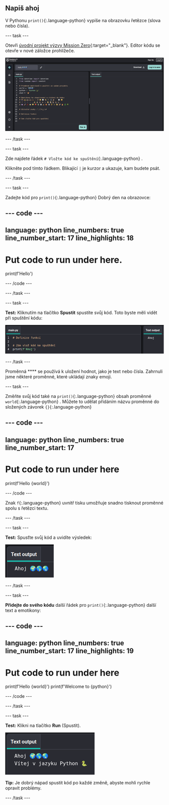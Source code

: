 ## Napiš ahoj

V Pythonu `print()`{:.language-python} vypíše na obrazovku řetězce (slova nebo čísla).

--- task ---

Otevři [úvodní projekt výzvy Mission Zero](https://missions.astro-pi.org/cs/mz/code_submissions/new){:target="_blank"}. Editor kódu se otevře v nové záložce prohlížeče.

![Editor kódu se spouštěcím kódem projektu vlevo v oblasti kódu. Vpravo je prázdná výstupní oblast.](images/starter_project.png)

--- /task ---

--- task ---

Zde najdete řádek `# Vložte kód ke spuštění`{:.language-python} .

Klikněte pod tímto řádkem. Blikající `|` je kurzor a ukazuje, kam budete psát.

--- /task ---

--- task ---

Zadejte kód pro `print()`{:.language-python} Dobrý den na obrazovce:

--- code ---
---
language: python line_numbers: true line_number_start: 17
line_highlights: 18
---
# Put code to run under here.
print(f'Hello')

--- /code ---

--- /task ---

--- task ---

**Test:** Kliknutím na tlačítko **Spustit** spustíte svůj kód. Toto byste měli vidět při spuštění kódu:

![Zvýrazněná ikona spuštění v náhledu kódu stránky Nakresli si anime. ](images/run_hello.png)

--- /task ---

Proměnná **** se používá k uložení hodnot, jako je text nebo čísla. Zahrnuli jsme některé proměnné, které ukládají znaky emoji.

--- task ---

Změňte svůj kód také na `print()`{:.language-python} obsah proměnné `world`{:.language-python} . Můžete to udělat přidáním názvu proměnné do složených závorek `{}`{:.language-python}


--- code ---
---
language: python line_numbers: true
line_number_start: 17
---
# Put code to run under here
print(f'Hello {world}')

--- /code ---

Znak `f`{:.language-python} uvnitř tisku umožňuje snadno tisknout proměnné spolu s řetězci textu.

--- /task ---

--- task ---

**Test:** Spusťte svůj kód a uvidíte výsledek:

![Aktualizovaný řádek kódu v oblasti kódu se slovem „Ahoj“ následovaným třemi světovými emotikony zobrazenými ve výstupní oblasti.](images/run_hello_world.png)

--- /task ---

--- task ---

**Přidejte do svého kódu** další řádek pro `print()`{:.language-python} další text a emotikony:

--- code ---
---
language: python line_numbers: true line_number_start: 17
line_highlights: 19
---
# Put code to run under here
print(f'Hello {world}') print(f'Welcome to {python}')

--- /code ---

--- /task ---

--- task ---

**Test:** Klikni na tlačítko **Run** (Spustit).

![Dodatečný řádek kódu v editoru kódu se slovem „Ahoj“ následovaným třemi světovými emotikony a slovy „Vítejte“ následovaným hadem emodži a klávesnicí zobrazenou ve výstupní oblasti.](images/run_multiple.png)

**Tip:** Je dobrý nápad spustit kód po každé změně, abyste mohli rychle opravit problémy.


--- /task ---


